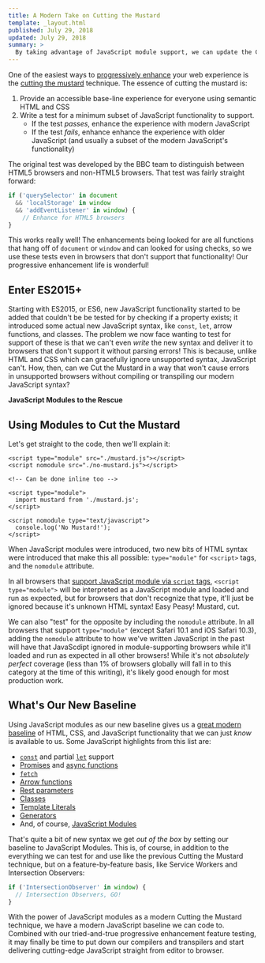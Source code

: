 ```yaml
---
title: A Modern Take on Cutting the Mustard
template: _layout.html
published: July 29, 2018
updated: July 29, 2018
summary: >
  By taking advantage of JavaScript module support, we can update the Cutting the Mustard progressive enhancement technique to allow for modern JavaScript syntaxes and features!
---
```


One of the easiest ways to [progressively enhance](https://alistapart.com/article/understandingprogressiveenhancement) your web experience is the [cutting the mustard](http://responsivenews.co.uk/post/18948466399/cutting-the-mustard) technique. The essence of cutting the mustard is:

1. Provide an accessible base-line experience for everyone using semantic HTML and CSS
2. Write a test for a minimum subset of JavaScript functionality to support.
    * If the test _passes_, enhance the experience with modern JavaScript
    * If the test _fails_, enhance enhance the experience with older JavaScript (and usually a subset of the modern JavaScript's functionality)

The original test was developed by the BBC team to distinguish between HTML5 browsers and non-HTML5 browsers. That test was fairly straight forward:

```js
if ('querySelector' in document
  && 'localStorage' in window
  && 'addEventListener' in window) {
    // Enhance for HTML5 browsers
}
```

This works really well! The enhancements being looked for are all functions that hang off of `document` or `window` and can looked for using checks, so we use these tests even in browsers that don't support that functionality! Our progressive enhancement life is wonderful!

## Enter ES2015+

Starting with ES2015, or ES6, new JavaScript functionality started to be added that couldn't be be tested for by checking if a property exists; it introduced some actual new JavaScript syntax, like `const`, `let`, arrow functions, and classes. The problem we now face wanting to test for support of these is that we can't even _write_ the new syntax and deliver it to browsers that don't support it without parsing errors! This is because, unlike HTML and CSS which can gracefully ignore unsupported syntax, JavaScript can't. How, then, can we Cut the Mustard in a way that won't cause errors in unsupported browsers without compiling or transpiling our modern JavaScript syntax?

**JavaScript Modules to the Rescue**

## Using Modules to Cut the Mustard

Let's get straight to the code, then we'll explain it:

```markup
<script type="module" src="./mustard.js"></script>
<script nomodule src="./no-mustard.js"></script>

<!-- Can be done inline too -->

<script type="module">
  import mustard from './mustard.js';
</script>

<script nomodule type="text/javascript">
  console.log('No Mustard!');
</script>
```

When JavaScript modules were introduced, two new bits of HTML syntax were introduced that make this all possible: `type="module"` for `<script>` tags, and the `nomodule` attribute. 

In all browsers that [support JavaScript module via `script` tags](https://caniuse.com/#feat=es6-module), `<script type="module">` will be interpreted as a JavaScript module and loaded and run as expected, but for browsers that don't recognize that type, it'll just be ignored because it's unknown HTML syntax! Easy Peasy! Mustard, cut.

We can also "test" for the opposite by including the `nomodule` attribute. In all browsers that support `type="module"` (except Safari 10.1 and iOS Safari 10.3), adding the `nomodule` attribute to how we've written JavaScript in the past will have that JavaScdipt ignored in module-supporting browsers while it'll loaded and run as expected in all other browsers! While it's not _absolutely perfect_ coverage (less than 1% of browsers globally will fall in to this category at the time of this writing), it's likely good enough for most production work.

## What's Our New Baseline

Using JavaScript modules as our new baseline gives us a [great modern baseline](https://caniuse.com/#compare=edge+16,firefox+60,chrome+61,safari+10.1,opera+48,ios_saf+10.3,and_chr+67,and_ff+60) of HTML, CSS, and JavaScript functionality that we can just _know_ is available to us. Some JavaScript highlights from this list are:

* [`const`](https://developer.mozilla.org/en-US/docs/Web/JavaScript/Reference/Statements/const) and partial [`let`](https://developer.mozilla.org/en-US/docs/Web/JavaScript/Reference/Statements/let) support
* [Promises](https://developer.mozilla.org/en-US/docs/Web/JavaScript/Reference/Global_Objects/Promise) and [async functions](https://developer.mozilla.org/en-US/docs/Web/JavaScript/Reference/Statements/async_function)
* [`fetch`](https://developer.mozilla.org/en-US/docs/Web/API/Fetch_API)
* [Arrow functions](https://developer.mozilla.org/en-US/docs/Web/JavaScript/Reference/Functions/Arrow_functions)
* [Rest parameters](https://developer.mozilla.org/en-US/docs/Web/JavaScript/Reference/Functions/rest_parameters)
* [Classes](https://developer.mozilla.org/en-US/docs/Web/JavaScript/Reference/Classes)
* [Template Literals](https://developer.mozilla.org/en-US/docs/Web/JavaScript/Reference/Template_literals)
* [Generators](https://developer.mozilla.org/en-US/docs/Web/JavaScript/Reference/Global_Objects/Generator)
* And, of course, [JavaScript Modules](https://developer.mozilla.org/en-US/docs/Web/JavaScript/Reference/Statements/import)

That's quite a bit of new syntax we get _out of the box_ by setting our baseline to JavaScript Modules. This is, of course, in addition to the everything we can test for and use like the previous Cutting the Mustard technique, but on a feature-by-feature basis, like Service Workers and Intersection Observers:

```js
if ('IntersectionObserver' in window) {
  // Intersection Observers, GO!
}
```

With the power of JavaScript modules as a modern Cutting the Mustard technique, we have a modern JavaScript baseline we can code to. Combined with our tried-and-true progressive enhancement feature testing, it may finally be time to put down our compilers and transpilers and start delivering cutting-edge JavaScript straight from editor to browser.
